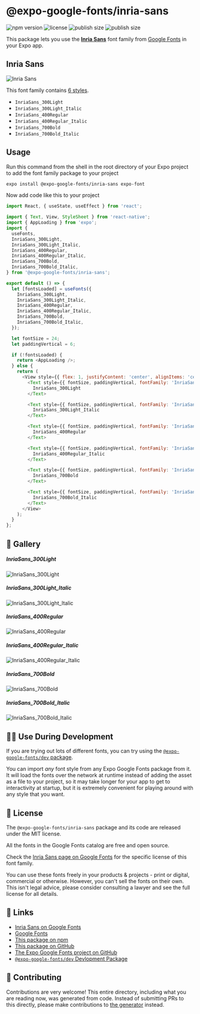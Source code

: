 # @expo-google-fonts/inria-sans

![npm version](https://flat.badgen.net/npm/v/@expo-google-fonts/inria-sans)
![license](https://flat.badgen.net/github/license/expo/google-fonts)
![publish size](https://flat.badgen.net/packagephobia/install/@expo-google-fonts/inria-sans)
![publish size](https://flat.badgen.net/packagephobia/publish/@expo-google-fonts/inria-sans)

This package lets you use the [**Inria Sans**](https://fonts.google.com/specimen/Inria+Sans) font family from [Google Fonts](https://fonts.google.com/) in your Expo app.

## Inria Sans

![Inria Sans](./font-family.png)

This font family contains [6 styles](#-gallery).

- `InriaSans_300Light`
- `InriaSans_300Light_Italic`
- `InriaSans_400Regular`
- `InriaSans_400Regular_Italic`
- `InriaSans_700Bold`
- `InriaSans_700Bold_Italic`

## Usage

Run this command from the shell in the root directory of your Expo project to add the font family package to your project
```sh
expo install @expo-google-fonts/inria-sans expo-font
```

Now add code like this to your project
```js
import React, { useState, useEffect } from 'react';

import { Text, View, StyleSheet } from 'react-native';
import { AppLoading } from 'expo';
import {
  useFonts,
  InriaSans_300Light,
  InriaSans_300Light_Italic,
  InriaSans_400Regular,
  InriaSans_400Regular_Italic,
  InriaSans_700Bold,
  InriaSans_700Bold_Italic,
} from '@expo-google-fonts/inria-sans';

export default () => {
  let [fontsLoaded] = useFonts({
    InriaSans_300Light,
    InriaSans_300Light_Italic,
    InriaSans_400Regular,
    InriaSans_400Regular_Italic,
    InriaSans_700Bold,
    InriaSans_700Bold_Italic,
  });

  let fontSize = 24;
  let paddingVertical = 6;

  if (!fontsLoaded) {
    return <AppLoading />;
  } else {
    return (
      <View style={{ flex: 1, justifyContent: 'center', alignItems: 'center' }}>
        <Text style={{ fontSize, paddingVertical, fontFamily: 'InriaSans_300Light' }}>
          InriaSans_300Light
        </Text>

        <Text style={{ fontSize, paddingVertical, fontFamily: 'InriaSans_300Light_Italic' }}>
          InriaSans_300Light_Italic
        </Text>

        <Text style={{ fontSize, paddingVertical, fontFamily: 'InriaSans_400Regular' }}>
          InriaSans_400Regular
        </Text>

        <Text style={{ fontSize, paddingVertical, fontFamily: 'InriaSans_400Regular_Italic' }}>
          InriaSans_400Regular_Italic
        </Text>

        <Text style={{ fontSize, paddingVertical, fontFamily: 'InriaSans_700Bold' }}>
          InriaSans_700Bold
        </Text>

        <Text style={{ fontSize, paddingVertical, fontFamily: 'InriaSans_700Bold_Italic' }}>
          InriaSans_700Bold_Italic
        </Text>
      </View>
    );
  }
};

```

## 🔡 Gallery

##### InriaSans_300Light
![InriaSans_300Light](./InriaSans_300Light.ttf.png)

##### InriaSans_300Light_Italic
![InriaSans_300Light_Italic](./InriaSans_300Light_Italic.ttf.png)

##### InriaSans_400Regular
![InriaSans_400Regular](./InriaSans_400Regular.ttf.png)

##### InriaSans_400Regular_Italic
![InriaSans_400Regular_Italic](./InriaSans_400Regular_Italic.ttf.png)

##### InriaSans_700Bold
![InriaSans_700Bold](./InriaSans_700Bold.ttf.png)

##### InriaSans_700Bold_Italic
![InriaSans_700Bold_Italic](./InriaSans_700Bold_Italic.ttf.png)


## 👩‍💻 Use During Development

If you are trying out lots of different fonts, you can try using the [`@expo-google-fonts/dev` package](https://github.com/expo/google-fonts/tree/master/font-packages/dev#readme).

You can import *any* font style from any Expo Google Fonts package from it. It will load the fonts
over the network at runtime instead of adding the asset as a file to your project, so it may take longer
for your app to get to interactivity at startup, but it is extremely convenient
for playing around with any style that you want.

## 📖 License

The `@expo-google-fonts/inria-sans` package and its code are released under the MIT license.

All the fonts in the Google Fonts catalog are free and open source.

Check the [Inria Sans page on Google Fonts](https://fonts.google.com/specimen/Inria+Sans) for the specific license of this font family.

You can use these fonts freely in your products & projects - print or digital, commercial or otherwise. However, you can't sell the fonts on their own. This isn't legal advice, please consider consulting a lawyer and see the full license for all details.

## 🔗 Links

- [Inria Sans on Google Fonts](https://fonts.google.com/specimen/Inria+Sans)
- [Google Fonts](https://fonts.google.com/)
- [This package on npm](https://www.npmjs.com/package/@expo-google-fonts/inria-sans)
- [This package on GitHub](https://github.com/expo/google-fonts/tree/master/font-packages/inria-sans)
- [The Expo Google Fonts project on GitHub](https://github.com/expo/google-fonts)
- [`@expo-google-fonts/dev` Devlopment Package](https://github.com/expo/google-fonts/tree/master/font-packages/dev)

## 🤝 Contributing

Contributions are very welcome! This entire directory, including what you are reading now, was generated from code. Instead of submitting PRs to this directly, please make contributions to [the generator](https://github.com/expo/google-fonts/tree/master/packages/generator) instead.

